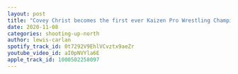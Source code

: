 ```yaml
---
layout: post
title: "Covey Christ becomes the first ever Kaizen Pro Wrestling Champion!"
date: 2020-11-08
categories: shooting-up-north
author: lewis-carlan
spotify_track_id: 0t7292V9EhlVCvztx9aeZr
youtube_video_id: aI0pNVYla6E
apple_track_id: 1000502258097
---
```


